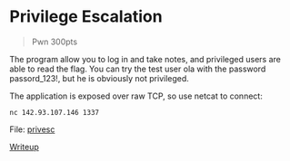 # Privilege Escalation

> Pwn 300pts

The program allow you to log in and take notes, and privileged users are able to read the flag.
You can try the test user ola with the password passord_123!, but he is obviously not privileged.

The application is exposed over raw TCP, so use netcat to connect:

```
nc 142.93.107.146 1337
```

File: [privesc](./privesc)

[Writeup](./writeup.md)
